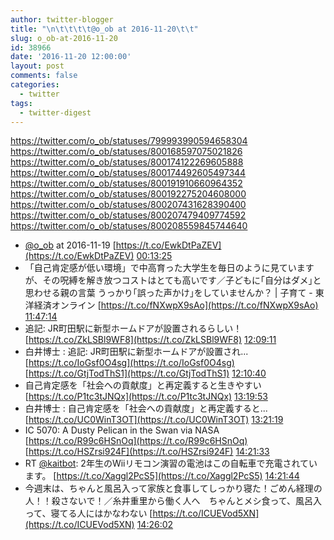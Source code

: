 ```yaml
---
author: twitter-blogger
title: "\n\t\t\t\t@o_ob at 2016-11-20\t\t"
slug: o_ob-at-2016-11-20
id: 38966
date: '2016-11-20 12:00:00'
layout: post
comments: false
categories:
  - twitter
tags:
  - twitter-digest
---
```


https://twitter.com/o_ob/statuses/799993990594658304 https://twitter.com/o_ob/statuses/800168597075021826 https://twitter.com/o_ob/statuses/800174122269605888 https://twitter.com/o_ob/statuses/800174492605497344 https://twitter.com/o_ob/statuses/800191910660964352 https://twitter.com/o_ob/statuses/800192275204608000 https://twitter.com/o_ob/statuses/800207431628390400 https://twitter.com/o_ob/statuses/800207479409774592 https://twitter.com/o_ob/statuses/800208559845744640  

*   [@o_ob](https://twitter.com/o_ob) at 2016-11-19 [https://t.co/EwkDtPaZEV](https://t.co/EwkDtPaZEV) [00:13:25](https://twitter.com/o_ob/statuses/799993990594658304)
*   「自己肯定感が低い環境」で中高育った大学生を毎日のように見ていますが、その呪縛を解き放つコストはとても高いです／子どもに｢自分はダメ｣と思わせる親の言葉 うっかり｢誤った声かけ｣をしていませんか？ | 子育て - 東洋経済オンライン [https://t.co/fNXwpX9sAo](https://t.co/fNXwpX9sAo) [11:47:14](https://twitter.com/o_ob/statuses/800168597075021826)
*   追記: JR町田駅に新型ホームドアが設置されるらしい！ [https://t.co/ZkLSBl9WF8](https://t.co/ZkLSBl9WF8) [12:09:11](https://twitter.com/o_ob/statuses/800174122269605888)
*   白井博士 : 追記: JR町田駅に新型ホームドアが設置され... [https://t.co/IoGsf0O4sg](https://t.co/IoGsf0O4sg) [https://t.co/GtjTodThS1](https://t.co/GtjTodThS1) [12:10:40](https://twitter.com/o_ob/statuses/800174492605497344)
*   自己肯定感を「社会への貢献度」と再定義すると生きやすい [https://t.co/P1tc3tJNQx](https://t.co/P1tc3tJNQx) [13:19:53](https://twitter.com/o_ob/statuses/800191910660964352)
*   白井博士 : 自己肯定感を「社会への貢献度」と再定義すると... [https://t.co/UC0WinT3OT](https://t.co/UC0WinT3OT) [13:21:19](https://twitter.com/o_ob/statuses/800192275204608000)
*   IC 5070: A Dusty Pelican in the Swan via NASA [https://t.co/R99c6HSnOq](https://t.co/R99c6HSnOq) [https://t.co/HSZrsi924F](https://t.co/HSZrsi924F) [14:21:33](https://twitter.com/o_ob/statuses/800207431628390400)
*   RT [@kaitbot](https://twitter.com/kaitbot): 2年生のWiiリモコン演習の電池はこの自転車で充電されています。 [https://t.co/Xaggl2PcS5](https://t.co/Xaggl2PcS5) [14:21:44](https://twitter.com/o_ob/statuses/800207479409774592)
*   今週末は、ちゃんと風呂入って家族と食事してしっかり寝た！ごめん経理の人！！殺さないで！／糸井重里から働く人へ　ちゃんとメシ食って、風呂入って、寝てる人にはかなわない [https://t.co/ICUEVod5XN](https://t.co/ICUEVod5XN) [14:26:02](https://twitter.com/o_ob/statuses/800208559845744640)